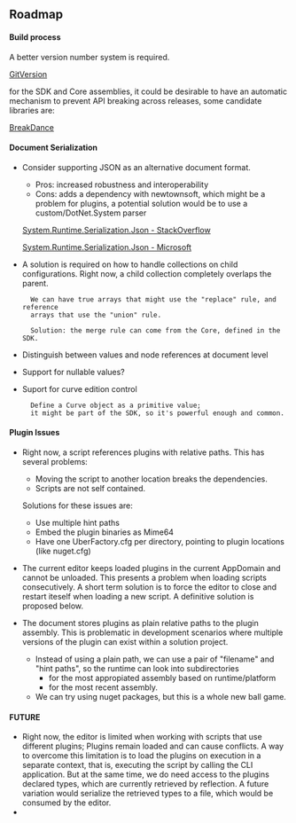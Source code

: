﻿## Roadmap

#### Build process

A better version number system is required.

[GitVersion](https://github.com/GitTools/GitVersion)

for the SDK and Core assemblies, it could be desirable to have an automatic mechanism
to prevent API breaking across releases, some candidate libraries are:

[BreakDance](https://github.com/CloudNimble/Breakdance)


#### Document Serialization

- Consider supporting JSON as an alternative document format.
  - Pros: increased robustness and interoperability
  - Cons: adds a dependency with newtownsoft, which might be a problem for plugins,
             a potential solution would be to use a custom/DotNet.System parser		
		
   [System.Runtime.Serialization.Json - StackOverflow](https://stackoverflow.com/questions/15894091/how-to-parse-this-string-using-system-runtime-serialization-json)

   [System.Runtime.Serialization.Json - Microsoft](https://msdn.microsoft.com/en-us/library/system.runtime.serialization.json(v=vs.100).aspx)

- A solution is required on how to handle collections on child configurations. Right now,
a child collection completely overlaps the parent.

		We can have true arrays that might use the "replace" rule, and reference
        arrays that use the "union" rule.

		Solution: the merge rule can come from the Core, defined in the SDK.

- Distinguish between values and node references at document level

- Support for nullable values?

- Suport for curve edition control

		Define a Curve object as a primitive value;
		it might be part of the SDK, so it's powerful enough and common.

#### Plugin Issues

- Right now, a script references plugins with relative paths. This has several problems:
  - Moving the script to another location breaks the dependencies.
  - Scripts are not self contained.

  Solutions for these issues are:
  - Use multiple hint paths
  - Embed the plugin binaries as Mime64
  - Have one UberFactory.cfg per directory, pointing to plugin locations (like nuget.cfg)



- The current editor keeps loaded plugins in the current AppDomain and cannot be unloaded.
This presents a problem when loading scripts consecutively.
A short term solution is to force the editor to close and restart iteself when loading a new script.
A definitive solution is proposed below.

- The document stores plugins as plain relative paths to the plugin assembly.
This is problematic in development scenarios where multiple versions of the plugin can exist
within a solution project.
  - Instead of using a plain path, we can use a pair of "filename" and "hint paths", so the runtime can look into subdirectories
    - for the most appropiated assembly based on runtime/platform
    - for the most recent assembly.
  - We can try using nuget packages, but this is a whole new ball game.
    


#### FUTURE

- Right now, the editor is limited when working with scripts that use different plugins;
Plugins remain loaded and can cause conflicts. A way to overcome this limitation is to load
the plugins on execution in a separate context, that is, executing the script by calling the
CLI application. But at the same time, we do need access to the plugins declared types, which
are currently retrieved by reflection. A future variation would serialize the retrieved types
to a file, which would be consumed by the editor.
- 





